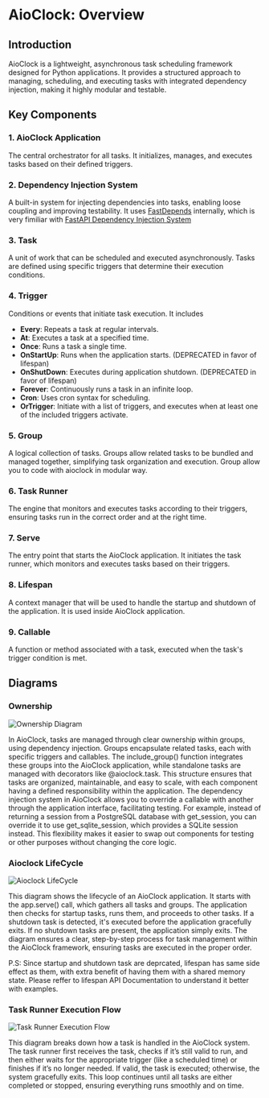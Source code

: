 # AioClock: Overview

## Introduction

AioClock is a lightweight, asynchronous task scheduling framework designed for Python applications. It provides a structured approach to managing, scheduling, and executing tasks with integrated dependency injection, making it highly modular and testable.

## Key Components

### 1. AioClock Application

The central orchestrator for all tasks. It initializes, manages, and executes tasks based on their defined triggers.

### 2. Dependency Injection System

A built-in system for injecting dependencies into tasks, enabling loose coupling and improving testability. It uses [FastDepends](https://lancetnik.github.io/FastDepends/) internally, which is very fimiliar with [FastAPI Dependency Injection System](https://fastapi.tiangolo.com/tutorial/dependencies/)

### 3. Task

A unit of work that can be scheduled and executed asynchronously. Tasks are defined using specific triggers that determine their execution conditions.

### 4. Trigger

Conditions or events that initiate task execution. It includes

- **Every**: Repeats a task at regular intervals.
- **At**: Executes a task at a specified time.
- **Once**: Runs a task a single time.
- **OnStartUp**: Runs when the application starts. (DEPRECATED in favor of lifespan)
- **OnShutDown**: Executes during application shutdown. (DEPRECATED in favor of lifespan)
- **Forever**: Continuously runs a task in an infinite loop.
- **Cron**: Uses cron syntax for scheduling.
- **OrTrigger**: Initiate with a list of triggers, and executes when at least one of the included triggers activate.

### 5. Group

A logical collection of tasks. Groups allow related tasks to be bundled and managed together, simplifying task organization and execution. Group allow you to code with aioclock in modular way.

### 6. Task Runner

The engine that monitors and executes tasks according to their triggers, ensuring tasks run in the correct order and at the right time.

### 7. Serve

The entry point that starts the AioClock application. It initiates the task runner, which monitors and executes tasks based on their triggers.

### 8. Lifespan

A context manager that will be used to handle the startup and shutdown of the application. It is used inside AioClock application.

### 9. Callable

A function or method associated with a task, executed when the task's trigger condition is met.

## Diagrams

### Ownership

![Ownership Diagram](images/ownership-diagram.png)

In AioClock, tasks are managed through clear ownership within groups, using dependency injection. Groups encapsulate related tasks, each with specific triggers and callables. The include_group() function integrates these groups into the AioClock application, while standalone tasks are managed with decorators like @aioclock.task. This structure ensures that tasks are organized, maintainable, and easy to scale, with each component having a defined responsibility within the application.
The dependency injection system in AioClock allows you to override a callable with another through the application interface, facilitating testing. For example, instead of returning a session from a PostgreSQL database with get_session, you can override it to use get_sqlite_session, which provides a SQLite session instead. This flexibility makes it easier to swap out components for testing or other purposes without changing the core logic.

### Aioclock LifeCycle

![Aioclock LifeCycle](images/lifecycle-diagram.png)

This diagram shows the lifecycle of an AioClock application. It starts with the app.serve() call, which gathers all tasks and groups. The application then checks for startup tasks, runs them, and proceeds to other tasks. If a shutdown task is detected, it's executed before the application gracefully exits. If no shutdown tasks are present, the application simply exits. The diagram ensures a clear, step-by-step process for task management within the AioClock framework, ensuring tasks are executed in the proper order.

P.S: Since startup and shutdown task are deprcated, lifespan has same side effect as them, with extra benefit of having them with a shared memory state. Please reffer to lifespan API Documentation to understand it better with examples.

### Task Runner Execution Flow

![Task Runner Execution Flow](images/task-runner-diagram.png)

This diagram breaks down how a task is handled in the AioClock system. The task runner first receives the task, checks if it’s still valid to run, and then either waits for the appropriate trigger (like a scheduled time) or finishes if it’s no longer needed. If valid, the task is executed; otherwise, the system gracefully exits. This loop continues until all tasks are either completed or stopped, ensuring everything runs smoothly and on time.

